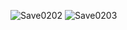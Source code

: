 ![Save0202](https://github.com/user-attachments/assets/c8611931-10e9-4a41-9aaf-b3b3730b97c1)
![Save0203](https://github.com/user-attachments/assets/b886a74d-86ee-49a1-8377-c7d39a716466)
